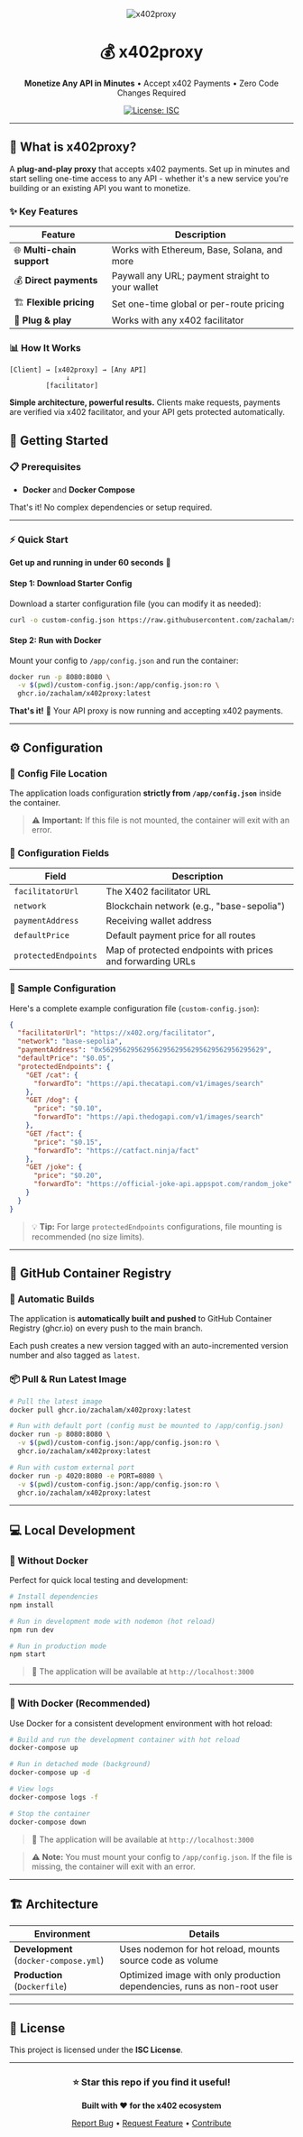 <div align="center">

![x402proxy](images/x402proxy.png)

# 💰 x402proxy

**Monetize Any API in Minutes** • Accept x402 Payments • Zero Code Changes Required

[![License: ISC](https://img.shields.io/badge/License-ISC-blue.svg)](https://opensource.org/licenses/ISC)

</div>

---

## 🚀 What is x402proxy?

A **plug-and-play proxy** that accepts x402 payments. Set up in minutes and start selling one-time access to any API - whether it's a new service you're building or an existing API you want to monetize.

### ✨ Key Features

| Feature | Description |
|---------|-------------|
| 🌐 **Multi-chain support** | Works with Ethereum, Base, Solana, and more |
| 💰 **Direct payments** | Paywall any URL; payment straight to your wallet |
| 🏗️ **Flexible pricing** | Set one-time global or per-route pricing |
| 🔌 **Plug & play** | Works with any x402 facilitator |

### 📊 How It Works

```
[Client] → [x402proxy] → [Any API]
              ↓
         [facilitator]
```

**Simple architecture, powerful results.** Clients make requests, payments are verified via x402 facilitator, and your API gets protected automatically.

## 🚦 Getting Started

### 📋 Prerequisites

- **Docker** and **Docker Compose**

That's it! No complex dependencies or setup required.

---

### ⚡ Quick Start

**Get up and running in under 60 seconds** 🎯

#### Step 1: Download Starter Config

Download a starter configuration file (you can modify it as needed):

```bash
curl -o custom-config.json https://raw.githubusercontent.com/zachalam/x402proxy/refs/heads/main/custom-config.json
```

#### Step 2: Run with Docker

Mount your config to `/app/config.json` and run the container:

```bash
docker run -p 8080:8080 \
  -v $(pwd)/custom-config.json:/app/config.json:ro \
  ghcr.io/zachalam/x402proxy:latest
```

**That's it!** 🎉 Your API proxy is now running and accepting x402 payments.

---

## ⚙️ Configuration

### 📝 Config File Location

The application loads configuration **strictly from `/app/config.json`** inside the container. 

> ⚠️ **Important:** If this file is not mounted, the container will exit with an error.

### 🔧 Configuration Fields

| Field | Description |
|-------|-------------|
| `facilitatorUrl` | The X402 facilitator URL |
| `network` | Blockchain network (e.g., "base-sepolia") |
| `paymentAddress` | Receiving wallet address |
| `defaultPrice` | Default payment price for all routes |
| `protectedEndpoints` | Map of protected endpoints with prices and forwarding URLs |

### 📄 Sample Configuration

Here's a complete example configuration file (`custom-config.json`):

```json
{
  "facilitatorUrl": "https://x402.org/facilitator",
  "network": "base-sepolia",
  "paymentAddress": "0x5629562956295629562956295629562956295629",
  "defaultPrice": "$0.05",
  "protectedEndpoints": {
    "GET /cat": {
      "forwardTo": "https://api.thecatapi.com/v1/images/search"
    },
    "GET /dog": {
      "price": "$0.10",
      "forwardTo": "https://api.thedogapi.com/v1/images/search"
    },
    "GET /fact": {
      "price": "$0.15",
      "forwardTo": "https://catfact.ninja/fact"
    },
    "GET /joke": {
      "price": "$0.20",
      "forwardTo": "https://official-joke-api.appspot.com/random_joke"
    }
  }
}
```

> 💡 **Tip:** For large `protectedEndpoints` configurations, file mounting is recommended (no size limits).

---

## 🐳 GitHub Container Registry

### 🔄 Automatic Builds

The application is **automatically built and pushed** to GitHub Container Registry (ghcr.io) on every push to the main branch. 

Each push creates a new version tagged with an auto-incremented version number and also tagged as `latest`.

### 📦 Pull & Run Latest Image

```bash
# Pull the latest image
docker pull ghcr.io/zachalam/x402proxy:latest

# Run with default port (config must be mounted to /app/config.json)
docker run -p 8080:8080 \
  -v $(pwd)/custom-config.json:/app/config.json:ro \
  ghcr.io/zachalam/x402proxy:latest

# Run with custom external port
docker run -p 4020:8080 -e PORT=8080 \
  -v $(pwd)/custom-config.json:/app/config.json:ro \
  ghcr.io/zachalam/x402proxy:latest
```


---

## 💻 Local Development

### 🚫 Without Docker

Perfect for quick local testing and development:

```bash
# Install dependencies
npm install

# Run in development mode with nodemon (hot reload)
npm run dev

# Run in production mode
npm start
```

> 📍 The application will be available at `http://localhost:3000`

---

### 🐳 With Docker (Recommended)

Use Docker for a consistent development environment with hot reload:

```bash
# Build and run the development container with hot reload
docker-compose up

# Run in detached mode (background)
docker-compose up -d

# View logs
docker-compose logs -f

# Stop the container
docker-compose down
```

> 📍 The application will be available at `http://localhost:3000`

> ⚠️ **Note:** You must mount your config to `/app/config.json`. If the file is missing, the container will exit with an error.

---

## 🏗️ Architecture

| Environment | Details |
|-------------|---------|
| **Development** (`docker-compose.yml`) | Uses nodemon for hot reload, mounts source code as volume |
| **Production** (`Dockerfile`) | Optimized image with only production dependencies, runs as non-root user |

---

## 📄 License

This project is licensed under the **ISC License**.

---

<div align="center">

### ⭐ Star this repo if you find it useful!

**Built with ❤️ for the x402 ecosystem**

[Report Bug](https://github.com/zachalam/x402proxy/issues) • [Request Feature](https://github.com/zachalam/x402proxy/issues) • [Contribute](https://github.com/zachalam/x402proxy/pulls)

</div>
